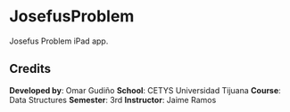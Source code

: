 # JosefusProblem

Josefus Problem iPad app.

## Credits

**Developed by**: Omar Gudiño
**School**: CETYS Universidad Tijuana
**Course**: Data Structures
**Semester**: 3rd
**Instructor**: Jaime Ramos